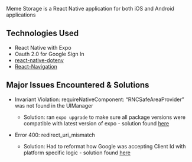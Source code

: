 Meme Storage is a React Native application for both iOS and Android applications

## Technologies Used

* React Native with Expo
* Oauth 2.0 for Google Sign In
* [react-native-dotenv](https://www.npmjs.com/package/react-native-dotenv)
* [React-Navigation](https://reactnavigation.org/)


## Major Issues Encountered & Solutions

* Invariant Violation: requireNativeComponent: “RNCSafeAreaProvider” was not found in the UIManager
    *  Solution: ran `expo upgrade` to make sure all package versions were compatible with latest version of expo - solution found [here](https://stackoverflow.com/questions/61967017/invariant-violation-requirenativecomponent-rncsafeareaprovider-was-not-found)


* Error 400: redirect_uri_mismatch
    * Solution: Had to reformat how Google was accepting Client Id with platform specific logic - solution found [here](https://github.com/expo/expo/issues/3540#issuecomment-466709365)
